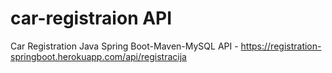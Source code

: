 # car-registraion API
Car Registration Java Spring Boot-Maven-MySQL
API - https://registration-springboot.herokuapp.com/api/registracija
